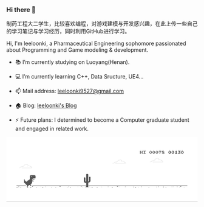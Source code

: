### Hi there 👋


制药工程大二学生，比较喜欢编程，对游戏建模与开发感兴趣，在此上传一些自己的学习笔记与学习经历，同时利用GitHub进行学习。


Hi, I'm leeloonki, a Pharmaceutical Engineering sophomore passionated about Programming and Game modeling & development.


- :books: I’m currently studying on Luoyang(Henan).

- :computer: I’m currently learning C++, Data Sructure, UE4...

- 📫 Mail address: [leeloonki9527@gmail.com](mailto:hugogomes02@gmail.com)

- 🏠 Blog: [leeloonki's Blog](leeloonki.xyz)



- ⚡ Future plans: I determined to become a Computer graduate student and engaged in related work.

![小怪兽](https://github.com/leeloonki/leeloonki/blob/master/GIF/GIF.gif)
